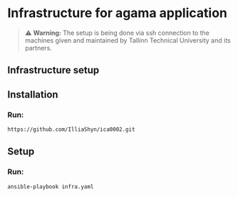 # Infrastructure for agama application
> ⚠ **Warning:** The setup is being done via ssh connection to the machines given and maintained by Tallinn Technical University and its partners.  

## Infrastructure setup
## Installation
### Run:
```bash
https://github.com/IlliaShyn/ica0002.git
```

## Setup
### Run: 
```bash
ansible-playbook infra.yaml
```
